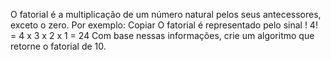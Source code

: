 O fatorial é a multiplicação de um número natural pelos seus antecessores, exceto o zero. Por exemplo:
Copiar
O fatorial é representado pelo sinal !
4! = 4 x 3 x 2 x 1 = 24
Com base nessas informações, crie um algoritmo que retorne o fatorial de 10.
